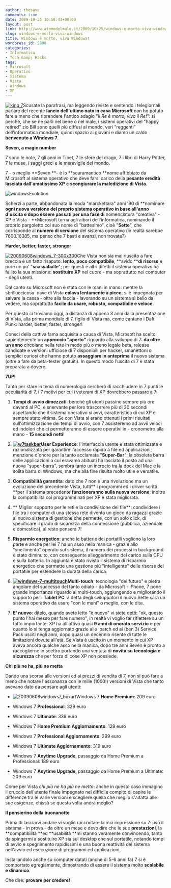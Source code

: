 ```yaml
---
author: thesave
comments: true
date: 2009-10-25 10:58:43+00:00
layout: post
link: http://www.atomodelmale.it/2009/10/25/windows-e-morto-viva-windows/
slug: windows-e-morto-viva-windows
title: Windows è morto, viva Windows!
wordpress_id: 5808
categories:
- Informatica
- Tech &amp; Hacks
tags:
- Microsoft
- Operativo
- Sistema
- Vista
- Windows
- XP
---
```


[![king 7](http://www.atomodelmale.it/wp-content/uploads/2009/10/king-7-225x300.jpg)](http://www.atomodelmale.it/wp-content/uploads/2009/10/king-7.jpg)Scusate la parafrasi, ma leggendo riviste e sentendo i telegiornali parlare del recente **lancio dell'ultimo nato in casa Microsoft** non ho potuto fare a meno che riprendere l'antico adagio "_Il Re è morto, viva il Re!_": si perché, che se ne parli nel bene o nel male, i sistemi operativi del "happy retired" zio Bill sono quelli più diffusi al mondo, veri "reggenti" dell'informatica mondiale, quindi spazio ai giovani e diamo un caldo **benvenuto a Windows 7**.

**Seven, a magic number**

7 sono le note, 7 gli anni in Tibet, 7 le sfere del drago, 7 i libri di Harry Potter, 7 le muse, i saggi greci e le meraviglie del mondo.

7 - o meglio **Seven **- è lo **scaramantico **nome affibbiato da Microsoft al sistema operativo che deve farsi carico della **pesante eredità lasciata dall'amatissimo XP** e **scongiurare la maledizione di Vista**.

![windowsEvolution](http://www.atomodelmale.it/wp-content/uploads/2009/10/windowsEvolution-300x102.png)

Scherzi a parte, abbandonata la moda "marckettara" anni '90 di **nominare **ogni nuova versione del proprio sistema operativo **in base all'anno d'uscita** e dopo essere passati per una fase di** nomenclatura "creativa" - XP e Vista - **Microsoft torna agli albori dell'informatica, nominando il proprio pargoletto col suo nome di "battesimo", cioè "**Sette**", che corrisponde al **numero di versione** del sistema operativo (in realtà sarebbe 7600.16385, ma penso che 7 basti e avanzi, non trovate?)<!-- more -->

**Harder, better, faster, stronger**

[![20090608windows_7-300x300](http://www.atomodelmale.it/wp-content/uploads/2009/10/20090608windows_7-300x300.jpg)](http://www.atomodelmale.it/wp-content/uploads/2009/10/20090608windows_7-300x300.jpg)Che Vista non sia mai riuscito a fare breccia è un fatto risaputo: **lento**, **poco compatibile**, **avido ****di risorse** e pure un po' "**scassaballe**"; per questi e altri difetti il sistema operativo ha fallito la sua missione: **sostituire XP** nel cuore - ma soprattutto nei computer - degli utenti.

Dal canto su Microsoft non è stata con le mani in mano: mentre la sbrilluccicosa  nave di Vista **colava lentamente a picco**, si è impegnata per salvare la cassa - oltre alla faccia - lavorando su un sistema sì bello da vedere, ma soprattutto **facile da usare, robusto, compatibile e veloce**.

Per questo ci troviamo oggi, a distanza di appena 3 anni dalla presentazione di Vista, alla prima mondiale di 7, figlio di Vista ma, come cantano i Daft Punk: harder, better, faster, stronger!

Consci della cattiva fama acquisita a causa di Vista, Microsoft ha scelto sapientemente un **approccio "aperto"** riguardo alla sviluppo di 7: **da oltre un anno** circolano nella rete in modo più o meno legale beta, release candidate e versioni ufficiose di 7 disponibili per hacker, smanettoni o semplici curiosi che hanno potuto **assaggiare in anteprima** il nuovo sistema (oltre a fare da beta-tester gratuiti). In questo modo l'uscita di 7 è stata preparata a dovere.

**7UP!**

Tanto per stare in tema di numerologia cercherò di racchiudere in 7 punti le peculiarità di  7, i 7 motivi per cui i veterani di XP dovrebbero passare a 7:



	
  1. **Tempi di avvio dimezzati**: benché gli utenti passino sempre più ore davanti al PC, è snervante per loro trascorrere più di 30 secondi aspettando che il sistema operativo si avvi, caratteristica di cui XP è sempre stato vittima. Se con Vista si erano ottenuti i primi risultati sull'ottimizzazione dei tempi di avvio, con 7 assisteremo ad avvii veloci ed indolori che ci permetteranno di essere operativi in - cronometro alla mano - **15 secondi netti**!

	
  2. **[![w7taskbar](http://www.atomodelmale.it/wp-content/uploads/2009/10/w7taskbar-300x95.jpg)](http://www.atomodelmale.it/wp-content/uploads/2009/10/w7taskbar.jpg)User Experience**: l'interfaccia utente è stata ottimizzata e razionalizzata per garantire l'accesso rapido a file ed applicazioni; menzione d'onore per la tanto acclamata "**Super-Bar**": la obsoleta barra delle applicazioni a cui eravamo abituati ha lasciato il posto ad una nuova "super-barra", sembra tanto un incrocio tra la dock del Mac e la solita barra di Windows, ma che alla fine risulta molto utile e versatile.

	
  3. **Compatibilità garantita**: dato che 7 non è una rivoluzione ma un evoluzione del precedente Vista, tutti** i programmi ed i driver scritti **per il sistema precedente **funzioneranno sulla nuova versione**; inoltre la compatibilità coi programmi nati per XP è stata migliorata.

	
  4. ** Miglior supporto per le reti e la condivisione dei file**: condividere i file tra i computer di una stessa rete diventa un gioco da ragazzi grazie al nuovo sistema di gestione che permette, con un solo click, di specificare il grado di sicurezza della connessione  (pubblica, aziendale e domestica), al resto penserà 7!

	
  5. **Risparmio energetico**: anche le batterie dei portatili vogliono la loro parte e anche per lei 7 ha un asso nella manica - grazie allo "snellimento" operato sul sistema, il numero dei processi in background è stato diminuito, con conseguente alleggerimento del carico sulla CPU e sulla batteria. In aggiunta è stato rivisto il sistema di risparmio energetico che permette una gestione più "intelligente" delle risorse del portatile per estendere la durata della carica.

	
  6. **[![windows-7-multitouch](http://www.atomodelmale.it/wp-content/uploads/2009/10/windows-7-multitouch-300x172.jpg)](http://www.atomodelmale.it/wp-content/uploads/2009/10/windows-7-multitouch.JPG)Multi-touch**: tecnologia "del futuro" e pietra angolare del successo del tanto odiato - da Microsoft - iPhone, 7 pone grande importanza riguardo al multi-touch, aggiungendo e migliorando il supporto per i **Tablet PC**: a detta degli sviluppatori il nuovo Sette sarà un sistema operativo da usare "con le mani" o meglio, con le dita.

	
  7. **E' nuovo**: ditelo, quando avete letto "è nuovo" vi siete detti: "ok, questo punto l'hai messo  per fare numero",  in realtà vi voglio  far riflettere su un fatto importante: XP ha all'attivo quasi **9 anni di onorato servizio** e per quanto lo si tenga aggiornato grazie alle  patch ed ai (ben 3) Service Pack usciti negli anni, dopo quasi un decennio risente di tutte le limitazioni dovute all'età. Se Vista è uscito in un momento in cui XP aveva ancora qualche asso nella manica, dopo tre anni Seven è pronto a raccoglierne lo scettro portando una ventata di **novità su tecnologia e sicurezza** che per forza di cose XP non possiede.




**Chi più ne ha, più ne metta**



Dando una scorsa alle versioni ed ai prezzi di vendita di 7, non si può fare a meno che notare l'assonanza con le mille (1000!) versioni di Vista che tanto avevano dato da pensare agli utenti:



	
  * ![20090608windows7_boxart](http://www.atomodelmale.it/wp-content/uploads/2009/10/20090608windows7_boxart-300x278.jpg)Windows 7 **Home Premium**: 209 euro

	
  * Windows 7 **Professional**: 329 euro

	
  * Windows 7 **Ultimate**: 339 euro

	
  * Windows 7 **Home Premium Aggiornamento**: 129 euro

	
  * Windows 7 **Professional Aggiornamento**: 299 euro

	
  * Windows 7 **Ultimate Aggiornamento**: 319 euro

	
  * Windows 7 **Anytime Upgrade**, passaggio da Home Premium a Professional: 189 euro

	
  * Windows 7 **Anytime Upgrade**, passaggio da Home Premium a Ultimate: 209 euro


Come per Vista _chi più ne ha più ne metta_: anche in questo caso immagino il cruccio dell'utente finale impegnato nel difficile compito di capire le differenze tra le varie versioni e scegliere quella che meglio s'adatta alle sue esigenze, chissà se questa volta andrà meglio?

**Il pensierino della buonanotte**

Prima di lasciarvi andare vi voglio raccontare la mia impressione su 7: uso il sistema - in prova - da oltre un mese e devo dire che le sue **prestazioni**, la **compatibilità **ed **usabilità **mi stanno veramente convincendo, tanto da spingermi a sostituire XP sia sul desktop che sul portatile, notando tempi di avvio e spegnimento rapidissimi e una buona reattività del sistema nell'avvio ed esecuzione di programmi ed applicazioni.

Installandolo anche su computer datati (anche di 5-6 anni fa) 7 si è comportato egregiamente, dimostrando di essere il sistema molto **scalabile e dinamico**.

Che dire: **provare per credere!**
